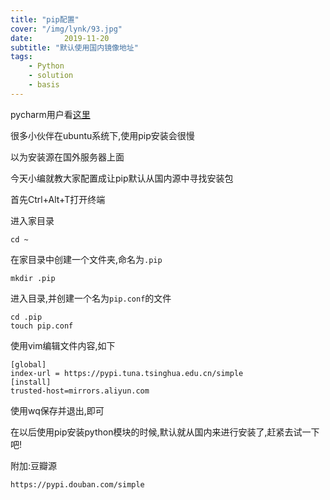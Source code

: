 ```yaml
---
title: "pip配置"
cover: "/img/lynk/93.jpg"
date:       2019-11-20
subtitle: "默认使用国内镜像地址"
tags:
	- Python
	- solution
	- basis
---
```


pycharm用户看[这里](https://blog.csdn.net/kermitJam/article/details/82315974)

很多小伙伴在ubuntu系统下,使用pip安装会很慢

以为安装源在国外服务器上面

今天小编就教大家配置成让pip默认从国内源中寻找安装包

首先Ctrl+Alt+T打开终端


进入家目录
```Shell
cd ~
```
在家目录中创建一个文件夹,命名为`.pip`
```Shell
mkdir .pip
```
进入目录,并创建一个名为`pip.conf`的文件
```Shell
cd .pip
touch pip.conf
```

使用vim编辑文件内容,如下
```Shell
[global]
index-url = https://pypi.tuna.tsinghua.edu.cn/simple
[install]
trusted-host=mirrors.aliyun.com
```

使用wq保存并退出,即可

在以后使用pip安装python模块的时候,默认就从国内来进行安装了,赶紧去试一下吧!

附加:豆瓣源

```
https://pypi.douban.com/simple
```
